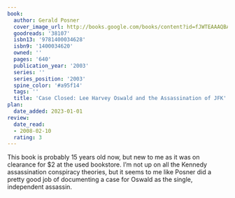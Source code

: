 ```yaml
---
book:
  author: Gerald Posner
  cover_image_url: http://books.google.com/books/content?id=fJWTEAAAQBAJ&printsec=frontcover&img=1&zoom=1&source=gbs_api
  goodreads: '38107'
  isbn13: '9781400034628'
  isbn9: '1400034620'
  owned: ''
  pages: '640'
  publication_year: '2003'
  series: ''
  series_position: '2003'
  spine_color: '#a95f14'
  tags: ''
  title: 'Case Closed: Lee Harvey Oswald and the Assassination of JFK'
plan:
  date_added: 2023-01-01
review:
  date_read:
  - 2008-02-10
  rating: 3
---
```

This book is probably 15 years old now, but new to me as it was on clearance for $2 at the used bookstore. I’m not up on all the Kennedy assassination conspiracy theories, but it seems to me like Posner did a pretty good job of documenting a case for Oswald as the single, independent assassin.
